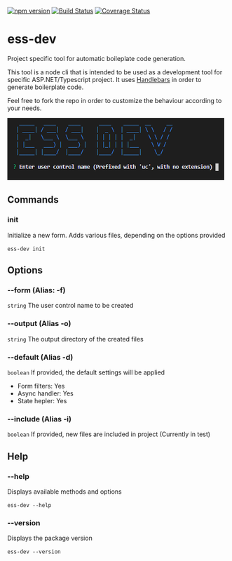 [![npm version](https://badge.fury.io/js/ess-dev.svg)](https://badge.fury.io/js/ess-dev)
[![Build Status](https://travis-ci.com/kapantzak/ess-dev.svg?token=syJknnbusTbGgY6qksas&branch=master)](https://travis-ci.com/kapantzak/ess-dev)
[![Coverage Status](https://coveralls.io/repos/github/kapantzak/ess-dev/badge.svg?branch=master)](https://coveralls.io/github/kapantzak/ess-dev?branch=master)

# ess-dev
Project specific tool for automatic boileplate code generation.

This tool is a node cli that is intended to be used as a development tool for specific ASP.NET/Typescript project. It uses [Handlebars](https://handlebarsjs.com/ "https://handlebarsjs.com/") in order to generate boilerplate code.

Feel free to fork the repo in order to customize the behaviour according to your needs.

![cli_screen](https://github.com/kapantzak/ess-dev/blob/master/assets/img/cli_screen.png)

## Commands

### init
Initialize a new form. Adds various files, depending on the options provided

	ess-dev init

## Options

### --form (Alias: -f)
`string` The user control name to be created

### --output (Alias -o)
`string` The output directory of the created files

### --default (Alias -d)
`boolean` If provided, the default settings will be applied

- Form filters: Yes
- Async handler: Yes
- State hepler: Yes

### --include (Alias -i)
`boolean` If provided, new files are included in project (Currently in test)


## Help

### --help
Displays available methods and options

	ess-dev --help

### --version
Displays the package version

	ess-dev --version